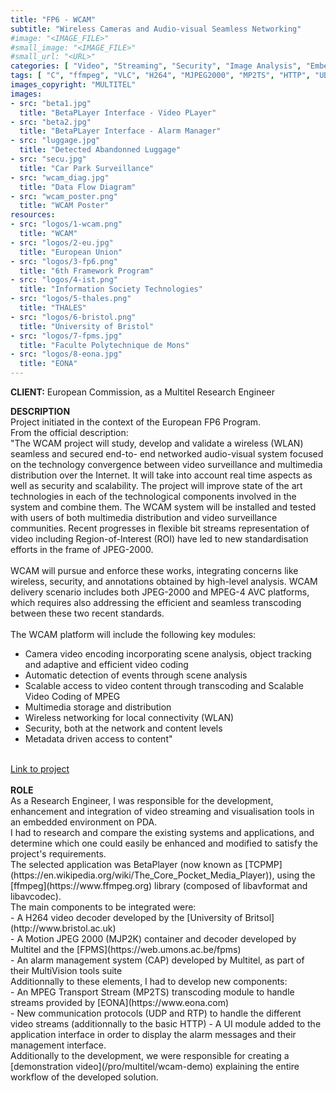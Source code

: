 ```yaml
---
title: "FP6 - WCAM"
subtitle: "Wireless Cameras and Audio-visual Seamless Networking"
#image: "<IMAGE_FILE>"
#small_image: "<IMAGE_FILE>"
#small_url: "<URL>"
categories: [ "Video", "Streaming", "Security", "Image Analysis", "Embedded" ]
tags: [ "C", "ffmpeg", "VLC", "H264", "MJPEG2000", "MP2TS", "HTTP", "UDP", "RTP", "Visual Studio", "Linux", "Windows CE", "PDA" ]
images_copyright: "MULTITEL"
images:
- src: "beta1.jpg"
  title: "BetaPLayer Interface - Video PLayer"
- src: "beta2.jpg"
  title: "BetaPLayer Interface - Alarm Manager"
- src: "luggage.jpg"
  title: "Detected Abandonned Luggage"
- src: "secu.jpg"
  title: "Car Park Surveillance"
- src: "wcam_diag.jpg"
  title: "Data Flow Diagram"
- src: "wcam_poster.png"
  title: "WCAM Poster"
resources:
- src: "logos/1-wcam.png"
  title: "WCAM"
- src: "logos/2-eu.jpg"
  title: "European Union"
- src: "logos/3-fp6.png"
  title: "6th Framework Program"
- src: "logos/4-ist.png"
  title: "Information Society Technologies"
- src: "logos/5-thales.png"
  title: "THALES"
- src: "logos/6-bristol.png"
  title: "University of Bristol"
- src: "logos/7-fpms.jpg"
  title: "Faculte Polytechnique de Mons"
- src: "logos/8-eona.jpg"
  title: "EONA"
---
```


<b>CLIENT:</b> European Commission, as a Multitel Research Engineer<br>

<b>DESCRIPTION</b><br>
Project initiated in the context of the European FP6 Program.<br>
From the official description:<br>
"The WCAM project will study, develop and validate a wireless (WLAN) seamless and secured end-to- end networked audio-visual system focused on the technology convergence between video surveillance and multimedia distribution over the Internet. It will take into account real time aspects as well as security and scalability. The project will improve state of the art technologies in each of the technological components involved in the system and combine them. The WCAM system will be installed and tested with users of both multimedia distribution and video surveillance communities. Recent progresses in flexible bit streams representation of video including Region-of-lnterest (ROI) have led to new standardisation efforts in the frame of JPEG-2000.<br>
<br>
WCAM will pursue and enforce these works, integrating concerns like wireless, security, and annotations obtained by high-level analysis. WCAM delivery scenario includes both JPEG-2000 and MPEG-4 AVC platforms, which requires also addressing the efficient and seamless transcoding between these two recent standards.<br>
<br>
The WCAM platform will include the following key modules:<br>
- Camera video encoding incorporating scene analysis, object tracking and adaptive and efficient video coding<br>
- Automatic detection of events through scene analysis<br>
- Scalable access to video content through transcoding and Scalable Video Coding of MPEG<br>
- Multimedia storage and distribution<br>
- Wireless networking for local connectivity (WLAN)<br>
- Security, both at the network and content levels<br>
- Metadata driven access to content"<br>
<br>
<a href="https://cordis.europa.eu/project/rcn/71248_en.html" target="_blank">Link to project</a><br>
<br>
<b>ROLE</b><br>
As a Research Engineer, I was responsible for the development, enhancement and integration of video streaming and visualisation tools in an embedded environment on PDA.<br>
I had to research and compare the existing systems and applications, and determine which one could easily be enhanced and modified to satisfy the project's requirements.<br>
The selected application was BetaPlayer (now known as [TCPMP](https://en.wikipedia.org/wiki/The_Core_Pocket_Media_Player)), using the [ffmpeg](https://www.ffmpeg.org) library (composed of libavformat and libavcodec).<br>
The main components to be integrated were:<br>
- A H264 video decoder developed by the [University of Britsol](http://www.bristol.ac.uk)<br>
- A Motion JPEG 2000 (MJP2K) container and decoder developed by Multitel and the [FPMS](https://web.umons.ac.be/fpms)<br>
- An alarm management system (CAP) developed by Multitel, as part of their MultiVision tools suite<br>
Additionnally to these elements, I had to develop new components:<br>
- An MPEG Transport Stream (MP2TS) transcoding module to handle streams provided by [EONA](https://www.eona.com)<br>
- New communication protocols (UDP and RTP) to handle the different video streams (additionnally to the basic HTTP)
- A UI module added to the application interface in order to display the alarm messages and their management interface.<br>
Additionally to the development, we were responsible for creating a [demonstration video](/pro/multitel/wcam-demo) explaining the entire workflow of the developed solution.<br>
